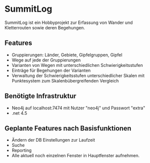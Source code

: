 # SummitLog #
SummitLog ist ein Hobbyprojekt zur Erfassung von Wander und Kletterrouten sowie deren Begehungen.

## Features ##

- Gruppierungen: Länder, Gebiete, Gipfelgruppen, Gipfel
- Wege auf jede der Gruppierungen
- Varianten von Wegen mit unterschiedlichen Schwierigkeitsstufen
- Einträge für Begehungen der Varianten
- Verwaltung der Schwierigkeitsstufen unterschiedlicher Skalen mit Punktesystem zum Skalenbübergreifenden Vergleich

## Benötigte Infrastruktur ##

- Neo4j auf localhost:7474 mit Nutzer "neo4j" und Passwort "extra"
- .net 4.5

## Geplante Features nach Basisfunktionen ##

- Ändern der DB Einstellungen zur Laufzeit
- Suche
- Reporting
- Alle aktuell noch einzelnen Fenster in Hauptfenster aufnehmen.
